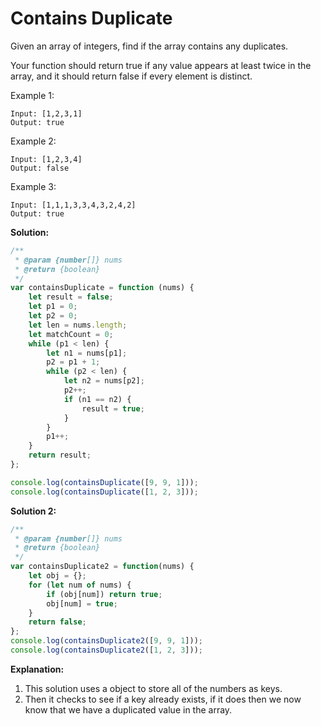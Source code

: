 # Contains Duplicate

Given an array of integers, find if the array contains any duplicates.

Your function should return true if any value appears at least twice in the array, and it should return false if every element is distinct.

Example 1:

```text
Input: [1,2,3,1]
Output: true
```

Example 2:

```text
Input: [1,2,3,4]
Output: false
```

Example 3:

```text
Input: [1,1,1,3,3,4,3,2,4,2]
Output: true
```

**Solution:**

```javascript
/**
 * @param {number[]} nums
 * @return {boolean}
 */
var containsDuplicate = function (nums) {
    let result = false;
    let p1 = 0;
    let p2 = 0;
    let len = nums.length;
    let matchCount = 0;
    while (p1 < len) {
        let n1 = nums[p1];
        p2 = p1 + 1;
        while (p2 < len) {
            let n2 = nums[p2];
            p2++;
            if (n1 == n2) {
                result = true;
            }
        }
        p1++;
    }
    return result;
};

console.log(containsDuplicate([9, 9, 1]));
console.log(containsDuplicate([1, 2, 3]));
```

**Solution 2:**

```javascript
/**
 * @param {number[]} nums
 * @return {boolean}
 */
var containsDuplicate2 = function(nums) {
    let obj = {};
    for (let num of nums) {
        if (obj[num]) return true;
        obj[num] = true;
    }
    return false;
};
console.log(containsDuplicate2([9, 9, 1]));
console.log(containsDuplicate2([1, 2, 3]));
```

**Explanation:**

1. This solution uses a object to store all of the numbers as keys.
2. Then it checks to see if a key already exists, if it does then we now know that we have a duplicated value in the array.

